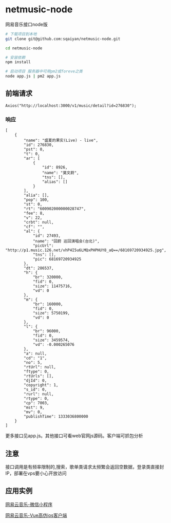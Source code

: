 # netmusic-node
网易音乐接口node版
``` bash
# 下载项目到本地
git clone git@github.com:sqaiyan/netmusic-node.git

cd netmusic-node 

# 安装依赖
npm install 

# 启动项目 服务器中可用pm2或foreve之类
node app.js | pm2 app.js

```

## 前端请求
```
Axios("http://localhost:3000/v1/music/detail?id=276830");
```
### 响应
```
[
    {
        "name": "盛夏的果实(Live) - live",
        "id": 276830,
        "pst": 0,
        "t": 0,
        "ar": [
            {
                "id": 8926,
                "name": "莫文蔚",
                "tns": [],
                "alias": []
            }
        ],
        "alia": [],
        "pop": 100,
        "st": 0,
        "rt": "600902000000028747",
        "fee": 8,
        "v": 22,
        "crbt": null,
        "cf": "",
        "al": {
            "id": 27493,
            "name": "回蔚 巡回演唱会(台北)",
            "picUrl": "http://p1.music.126.net/vhP4I5u6LMQxPHPHUY8_aQ==/68169720934925.jpg",
            "tns": [],
            "pic": 68169720934925
        },
        "dt": 286537,
        "h": {
            "br": 320000,
            "fid": 0,
            "size": 11475716,
            "vd": 0
        },
        "m": {
            "br": 160000,
            "fid": 0,
            "size": 5750199,
            "vd": 0
        },
        "l": {
            "br": 96000,
            "fid": 0,
            "size": 3459574,
            "vd": -0.000265076
        },
        "a": null,
        "cd": "1",
        "no": 5,
        "rtUrl": null,
        "ftype": 0,
        "rtUrls": [],
        "djId": 0,
        "copyright": 1,
        "s_id": 0,
        "rurl": null,
        "rtype": 0,
        "cp": 7003,
        "mst": 9,
        "mv": 0,
        "publishTime": 1333036800000
    }
]
```
更多接口见app.js。其他接口可看web官网js源码。客户端可抓包分析


## 注意
接口调用是有频率限制的,搜索，歌单类请求太频繁会返回空数据，登录类直接封IP，部署在vps要小心开放访问

## 应用实例
[网易云音乐-微信小程序](https://github.com/sqaiyan/NeteaseMusicWxMiniApp)

[网易云音乐-Vue高仿ios客户端](https://github.com/sqaiyan/neteasemusic)
